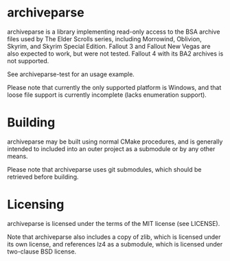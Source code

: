# archiveparse

archiveparse is a library implementing read-only access to the BSA archive
files used by The Elder Scrolls series, including Morrowind, Oblivion, Skyrim,
and Skyrim Special Edition. Fallout 3 and Fallout New Vegas are also expected
to work, but were not tested. Fallout 4 with its BA2 archives is not supported.

See archiveparse-test for an usage example.

Please note that currently the only supported platform is Windows, and that
loose file support is currently incomplete (lacks enumeration support).

# Building

archiveparse may be built using normal CMake procedures, and is generally
intended to included into an outer project as a submodule or by any other
means.

Please note that archiveparse uses git submodules, which should be retrieved
before building.

# Licensing

archiveparse is licensed under the terms of the MIT license (see LICENSE).

Note that archiveparse also includes a copy of zlib, which is licensed under 
its own license, and references lz4 as a submodule, which is licensed under 
two-clause BSD license.
